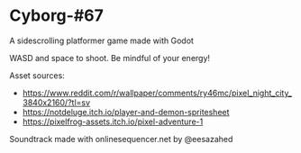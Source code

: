 # Cyborg-#67

A sidescrolling platformer game made with Godot

WASD and space to shoot. Be mindful of your energy!

Asset sources:
- https://www.reddit.com/r/wallpaper/comments/ry46mc/pixel_night_city_3840x2160/?tl=sv
- https://notdeluge.itch.io/player-and-demon-spritesheet
- https://pixelfrog-assets.itch.io/pixel-adventure-1

Soundtrack made with onlinesequencer.net by @eesazahed
